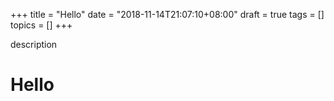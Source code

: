 +++
title = "Hello"
date = "2018-11-14T21:07:10+08:00"
draft = true
tags = []
topics = []
+++

description
<!--more--> 

# Hello
